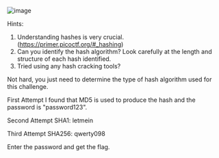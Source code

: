 ![image](https://github.com/user-attachments/assets/f1ddd781-9ff5-4a37-8d9a-6161b48348fe)

Hints:
1. Understanding hashes is very crucial. (https://primer.picoctf.org/#_hashing)
2. Can you identify the hash algorithm? Look carefully at the length and structure of each hash identified.
3. Tried using any hash cracking tools?

Not hard, you just need to determine the type of hash algorithm used for this challenge.

First Attempt
I found that MD5 is used to produce the hash and the password is "password123".

Second Attempt
SHA1: letmein

Third Attempt
SHA256: qwerty098

Enter the password and get the flag.

